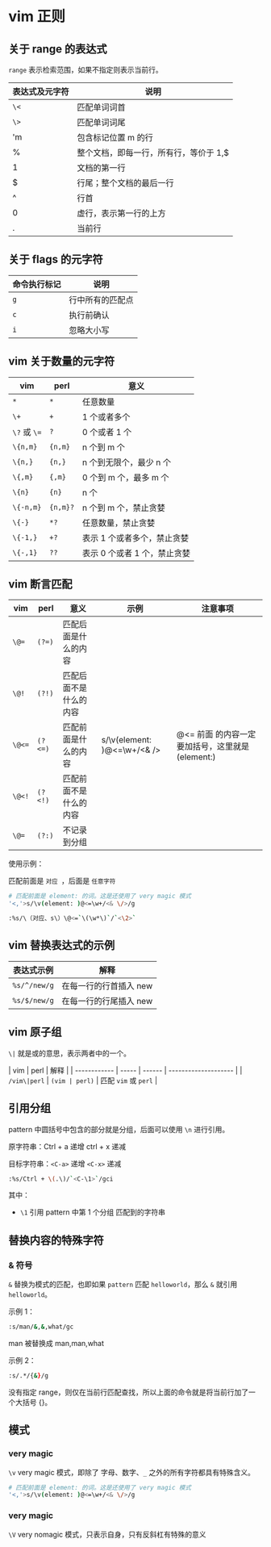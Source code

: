 # vim 正则

## 关于 range 的表达式

`range` 表示检索范围，如果不指定则表示当前行。

| 表达式及元字符 | 说明                                   |
| -------------- | -------------------------------------- |
| `\<`           | 匹配单词词首                           |
| `\>`           | 匹配单词词尾                           |
| 'm             | 包含标记位置 m 的行                    |
| %              | 整个文档，即每一行，所有行，等价于 1,$ |
| 1              | 文档的第一行                           |
| $              | 行尾；整个文档的最后一行               |
| ^              | 行首                                   |
| 0              | 虚行，表示第一行的上方                 |
| .              | 当前行                                 |

## 关于 flags 的元字符

| 命令执行标记 | 说明             |
| ------------ | ---------------- |
| `g`          | 行中所有的匹配点 |
| `c`          | 执行前确认       |
| `i`          | 忽略大小写       |

## vim 关于数量的元字符

| vim          | perl     | 意义                         |
| ------------ | -------- | ---------------------------- |
| `*`          | `*`      | 任意数量                     |
| `\+`         | `+`      | 1 个或者多个                 |
| `\?` 或 `\=` | `?`      | 0 个或者 1 个                |
| `\{n,m}`     | `{n,m}`  | n 个到 m 个                  |
| `\{n,}`      | `{n,}`   | n 个到无限个，最少 n 个      |
| `\{,m}`      | `{,m}`   | 0 个到 m 个，最多 m 个       |
| `\{n}`       | `{n}`    | n 个                         |
| `\{-n,m}`    | `{n,m}?` | n 个到 m 个，禁止贪婪        |
| `\{-}`       | `*?`     | 任意数量，禁止贪婪           |
| `\{-1,}`     | `+?`     | 表示 1 个或者多个，禁止贪婪  |
| `\{-,1}`     | `??`     | 表示 0 个或者 1 个，禁止贪婪 |

## vim 断言匹配

| vim    | perl    | 意义                   | 示例                         | 注意事项                                         |
| ------ | ------- | ---------------------- | ---------------------------- | ------------------------------------------------ |
| `\@=`  | `(?=)`  | 匹配后面是什么的内容   |                              |                                                  |
| `\@!`  | `(?!)`  | 匹配后面不是什么的内容 |                              |                                                  |
| `\@<=` | `(?<=)` | 匹配前面是什么的内容   | s/\v(element: )@<=\w+/<& \/> | @<= 前面 的内容一定要加括号，这里就是 (element:) |
| `\@<!` | `(?<!)` | 匹配前面不是什么的内容 |                              |                                                  |
| `\@=`  | `(?:)`  | 不记录到分组           |                              |                                                  |

使用示例：

匹配前面是 `对应 `，后面是 `任意字符`

```bash
# 匹配前面是 element: 的词。这是还使用了 very magic 模式
'<,'>s/\v(element: )@<=\w+/<& \/>/g

:%s/\（对应、s\）\@<=`\(\w*\)`/`<\2>`
```

## vim 替换表达式的示例

| 表达式示例   | 解释                   |
| ------------ | ---------------------- |
| `%s/^/new/g` | 在每一行的行首插入 new |
| `%s/$/new/g` | 在每一行的行尾插入 new |

## vim 原子组

`\|` 就是或的意思，表示两者中的一个。

| vim          | perl  | 解释   |
| ------------ | ----- | ------ | -------------------- |
| `/vim\|perl` | `(vim | perl)` | 匹配 `vim` 或 `perl` |

## 引用分组

pattern 中圆括号中包含的部分就是分组，后面可以使用 `\n` 进行引用。

原字符串：Ctrl + a 递增 ctrl + x 递减

目标字符串：`<C-a>` 递增 `<C-x>` 递减

```bash
:%s/Ctrl + \(.\)/`<C-\1>`/gci
```

其中：

- `\1` 引用 pattern 中第 1 个分组 匹配到的字符串

## 替换内容的特殊字符

### & 符号

`&` 替换为模式的匹配，也即如果 `pattern` 匹配 `helloworld`，那么 `&` 就引用 `helloworld`。

示例 1：

```bash
:s/man/&,&,what/gc
```

man 被替换成 man,man,what

示例 2：

```bash
:s/.*/{&}/g
```

没有指定 range，则仅在当前行匹配查找，所以上面的命令就是将当前行加了一个大括号 {}。

## 模式

### very magic

`\v` very magic 模式，即除了 字母、数字、`_` 之外的所有字符都具有特殊含义。

```bash
# 匹配前面是 element: 的词。这是还使用了 very magic 模式
'<,'>s/\v(element: )@<=\w+/<& \/>/g

```

### very magic

`\V` very nomagic 模式，只表示自身，只有反斜杠有特殊的意义
